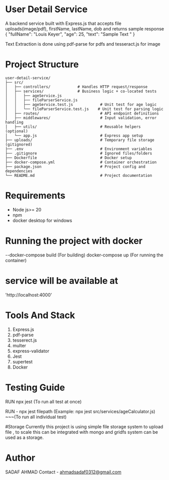 # User Detail Service

A backend service built with Express.js that accepts file uploads(image/pdf), firstName, lastName, dob  and returns
sample response
{
    "fullName": "Louis Keyer",
    "age": 25,
    "text": "Sample Text "
}

Text Extraction is done using pdf-parse for pdfs and tesseract.js for image
# Project Structure
```
user-detail-service/
├── src/
│   ├── controllers/            # Handles HTTP request/response
│   ├── services/               # Business logic + co-located tests
│   │   ├── ageService.js
│   │   ├── fileParserService.js
│   │   ├── ageService.test.js            # Unit test for age logic
│   │   └── fileParserService.test.js    # Unit test for parsing logic
│   ├── routes/                           # API endpoint definitions
│   ├── middlewares/                      # Input validation, error handling
│   ├── utils/                            # Reusable helpers (optional)
│   └── app.js                            # Express app setup
├── uploads/                              # Temporary file storage (gitignored)
├── .env                                  # Environment variables
├── .gitignore                            # Ignored files/folders
├── Dockerfile                            # Docker setup
├── docker-compose.yml                    # Container orchestration
├── package.json                          # Project config and dependencies
└── README.md                             # Project documentation
```


# Requirements
- Node js>= 20
- npm
- docker desktop for windows

# Running the project with docker
--docker-compose build   (For building)
docker-compose up (For running the container)

# service will be available at 
'http://localhost:4000'

# Tools And Stack
1. Express.js
2. pdf-parse
3. tesserect.js
4. multer
5. express-validator
6. Jest
7. supertest
8. Docker

# Testing Guide

RUN npx jest (To run all test at once)

RUN - npx jest filepath (Example: npx jest src/services/ageCalculator.js) ~~~(To run all individual test)

#Storage 
Currently this project is using simple file storage system to upload file , to scale this can be integrated with mongo and gridfs system can be used as a storage.

# Author
SADAF AHMAD
Contact - ahmadsadaf0312@gmail.com


